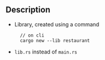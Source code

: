 ## Description

- Library, created using a command

    ```
      // on cli
      cargo new --lib restaurant
    ```
  
- `lib.rs` instead of `main.rs`